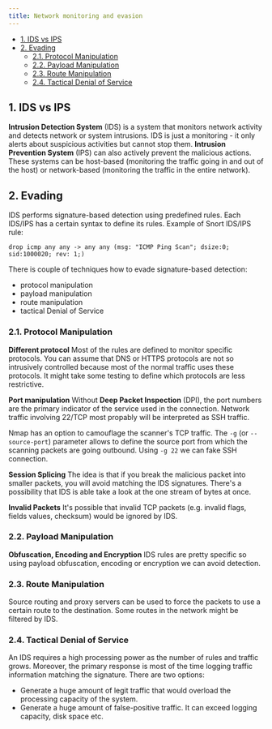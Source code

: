 ```yaml
---
title: Network monitoring and evasion
---
```


- [1. IDS vs IPS](#1-ids-vs-ips)
- [2. Evading](#2-evading)
  - [2.1. Protocol Manipulation](#21-protocol-manipulation)
  - [2.2. Payload Manipulation](#22-payload-manipulation)
  - [2.3. Route Manipulation](#23-route-manipulation)
  - [2.4. Tactical Denial of Service](#24-tactical-denial-of-service)

## 1. IDS vs IPS
**Intrusion Detection System** (IDS) is a system that monitors network activity and detects network or system intrusions. IDS is just a monitoring - it only alerts about suspicious activities but cannot stop them. **Intrusion Prevention System** (IPS) can also actively prevent the malicious actions. These systems can be host-based (monitoring the traffic going in and out of the host) or network-based (monitoring the traffic in the entire network).

## 2. Evading
IDS performs signature-based detection using predefined rules. Each IDS/IPS has a certain syntax to define its rules. Example of Snort IDS/IPS rule:

```text
drop icmp any any -> any any (msg: "ICMP Ping Scan"; dsize:0; sid:1000020; rev: 1;)
```

There is couple of techniques how to evade signature-based detection:

- protocol manipulation
- payload manipulation
- route manipulation
- tactical Denial of Service

### 2.1. Protocol Manipulation

**Different protocol**
Most of the rules are defined to monitor specific protocols. You can assume that DNS or HTTPS protocols are not so intrusively controlled because most of the normal traffic uses these protocols. It might take some testing to define which protocols are less restrictive.

**Port manipulation**
Without **Deep Packet Inspection** (DPI), the port numbers are the primary indicator of the service used in the connection. Network traffic involving 22/TCP most propably will be interpreted as SSH traffic.

Nmap has an option to camouflage the scanner's TCP traffic. The `-g` (or `--source-port`) parameter allows to define the source port from which the scanning packets are going outbound. Using `-g 22` we can fake SSH connection.

**Session Splicing**
The idea is that if you break the malicious packet into smaller packets, you will avoid matching the IDS signatures. There's a possibility that IDS is able take a look at the one stream of bytes at once.

**Invalid Packets**
It's possible that invalid TCP packets (e.g. invalid flags, fields values, checksum) would be ignored by IDS.

### 2.2. Payload Manipulation

**Obfuscation, Encoding and Encryption**
IDS rules are pretty specific so using payload obfuscation, encoding or encryption we can avoid detection.

### 2.3. Route Manipulation
Source routing and proxy servers can be used to force the packets to use a certain route to the destination. Some routes in the network might be filtered by IDS.

### 2.4. Tactical Denial of Service
An IDS requires a high processing power as the number of rules and traffic grows. Moreover, the primary response is most of the time logging traffic information matching the signature. There are two options:

- Generate a huge amount of legit traffic that would overload the processing capacity of the system.
- Generate a huge amount of false-positive traffic. It can exceed logging capacity, disk space etc.
